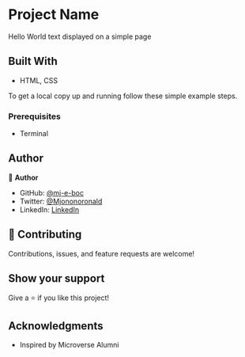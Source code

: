 # Project Name

Hello World text displayed on a simple page   

## Built With

- HTML, CSS


To get a local copy up and running follow these simple example steps.

### Prerequisites

- Terminal 

## Author

👤 **Author**

- GitHub: [@mj-e-boc](https://github.com/mj-e-boc)
- Twitter: [@Mjononoronald](https://twitter.com/Mjononoronald)
- LinkedIn: [LinkedIn](https://linkedin.com/in/ronald-mjonono-86365988)


## 🤝 Contributing

Contributions, issues, and feature requests are welcome!

## Show your support

Give a ⭐️ if you like this project!

## Acknowledgments

- Inspired by Microverse Alumni













